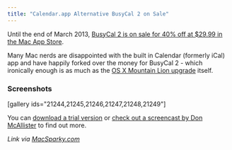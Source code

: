 ```yaml
---
title: "Calendar.app Alternative BusyCal 2 on Sale"
---
```

<p>Until the end of March 2013, <a href="http://target.georiot.com/Proxy.ashx?tsid=528&GR_URL=https%253A%252F%252Fitunes.apple.com%252Fus%252Fapp%252Fbusycal-2%252Fid567245998%253Fmt%253D12%2526uo%253D4%2526partnerId%253D30" target="itunes_store">BusyCal 2 is on sale for 40% off at $29.99 in the Mac App Store</a>.</p>
<p>Many Mac nerds are disappointed with the built in Calendar (formerly iCal) app and have happily forked over the money for BusyCal 2 - which ironically enough is as much as the <a href="http://target.georiot.com/Proxy.ashx?tsid=528&GR_URL=https%253A%252F%252Fitunes.apple.com%252Fus%252Fapp%252Fos-x-mountain-lion%252Fid537386512%253Fmt%253D12%2526uo%253D4%2526partnerId%253D30" target="itunes_store">OS X Mountain Lion upgrade</a> itself.</p>
<h3>Screenshots</h3>
<p>[gallery ids="21244,21245,21246,21247,21248,21249"]</p>
<p>You can <a href="http://www.busymac.com/download/BusyCal.zip">download a trial version</a> or <a href="http://www.screencastsonline.com/mac/show/0387/">check out a screencast by Don McAllister</a> to find out more.</p>
<p><em>Link via <a href="http://macsparky.com/blog/2013/3/busycal-2-limited-discount">MacSparky.com</a></em></p>
<p><a href="http://target.georiot.com/Proxy.ashx?tsid=528&GR_URL=https%253A%252F%252Fitunes.apple.com%252Fus%252Fapp%252Fbusycal-2%252Fid567245998%253Fmt%253D12%2526uo%253D4%2526partnerId%253D30" target="itunes_store"style="display:inline-block;overflow:hidden;background:url(http://linkmaker.itunes.apple.com/htmlResources/assets/images/web/linkmaker/badge_macappstore-lrg.png) no-repeat;width:165px;height:40px;@media only screen{background-image:url(http://linkmaker.itunes.apple.com/htmlResources/assets/images/web/linkmaker/badge_macappstore-lrg.svg);}"></a></p>
